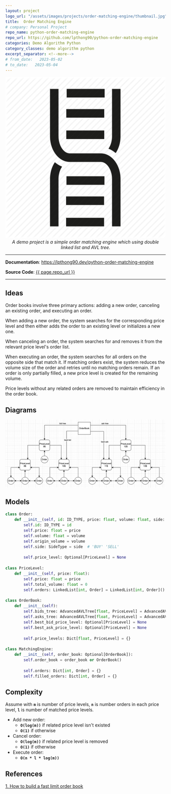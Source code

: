 ```yaml
---
layout: project
logo_url: "/assets/images/projects/order-matching-engine/thumbnail.jpg"
title:  Order Matching Engine
# company: Personal Project
repo_name: python-order-matching-engine
repo_url: https://github.com/lpthong90/python-order-matching-engine
categories: Demo Algorithm Python
category_classes: demo algorithm python
excerpt_separator: <!--more-->
# from_date:   2023-05-02
# to_date:   2023-05-04
---
```


<p align="center">
  <a href="/projects/099988-python-order-matching-engine.html">
      <img class="project-thumnail-small" src="/assets/images/projects/order-matching-engine/thumbnail.jpg" alt="Order Matching Engine">
  </a> 
  <br>
  <em>A demo project is a simple order matching engine which using double linked list and AVL tree.</em>
</p>
<!--more-->

---

**Documentation**: <a href="https://lpthong90.dev/python-order-matching-engine" target="_blank">https://lpthong90.dev/python-order-matching-engine</a>

**Source  Code**: <a href="{{ page.repo_url }}" target="_blank">{{ page.repo_url }}</a>

---

## Ideas

Order books involve three primary actions: adding a new order, canceling an existing order, and executing an order. 

When adding a new order, the system searches for the corresponding price level and then either adds the order to an existing level or initializes a new one. 

When canceling an order, the system searches for and removes it from the relevant price level's order list.

When executing an order, the system searches for all orders on the opposite side that match it. If matching orders exist, the system reduces the volume size of the order and retries until no matching orders remain. If an order is only partially filled, a new price level is created for the remaining volume.

Price levels without any related orders are removed to maintain efficiency in the order book.

## Diagrams

<img src="/assets/images/projects/python-order-matching-engine-diagram.png" alt="OrderMatchingEngineDiagram">

## Models

``` python
class Order:
    def __init__(self, id: ID_TYPE, price: float, volume: float, side: SideType):
        self.id: ID_TYPE = id
        self.price: float = price
        self.volume: float = volume
        self.origin_volume = volume
        self.side: SideType = side  # 'BUY' 'SELL'

        self.price_level: Optional[PriceLevel] = None

class PriceLevel:
    def __init__(self, price: float):
        self.price: float = price
        self.total_volume: float = 0
        self.orders: LinkedList[int, Order] = LinkedList[int, Order]()

class OrderBook:
    def __init__(self):
        self.bids_tree: AdvancedAVLTree[float, PriceLevel] = AdvancedAVLTree[float, PriceLevel]()
        self.asks_tree: AdvancedAVLTree[float, PriceLevel] = AdvancedAVLTree[float, PriceLevel]()
        self.best_bid_price_level: Optional[PriceLevel] = None
        self.best_ask_price_level: Optional[PriceLevel] = None

        self.price_levels: Dict[float, PriceLevel] = {}

class MatchingEngine:
    def __init__(self, order_book: Optional[OrderBook]):
        self.order_book = order_book or OrderBook()

        self.orders: Dict[int, Order] = {}
        self.filled_orders: Dict[int, Order] = {}
```

## Complexity

Assume with **`m`** is number of price levels, **`n`** is number orders in each price level, **`l`** is number of matched price levels.

- Add new order:
  - **`O(log(m))`** if related price level isn't existed
  - **`O(1)`** if otherwise
- Cancel order:
  - **`O(log(m))`** if related price level is removed
  - **`O(1)`** if otherwise
- Execute order:
  - **`O(n * l * log(m))`**

## References

<a href="https://web.archive.org/web/20110219163448/http://howtohft.wordpress.com/2011/02/15/how-to-build-a-fast-limit-order-book/" target="_blank">1. How to build a fast limit order book </a>
